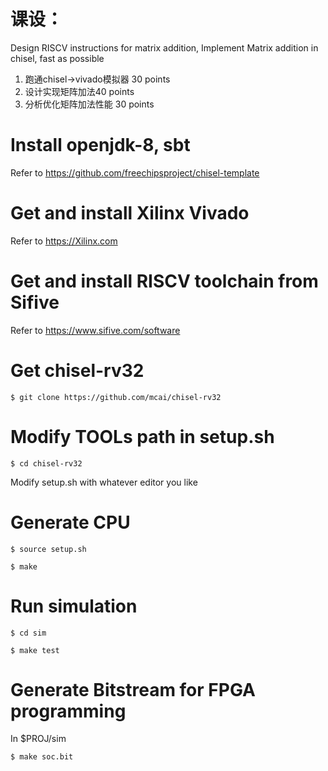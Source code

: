 # 课设：
Design RISCV instructions for matrix addition, Implement Matrix addition in chisel, fast as possible

1.	跑通chisel->vivado模拟器 30 points
2.	设计实现矩阵加法40 points
3.	分析优化矩阵加法性能 30 points

# Install openjdk-8, sbt

Refer to https://github.com/freechipsproject/chisel-template

# Get and install Xilinx Vivado

Refer to https://Xilinx.com

# Get and install RISCV toolchain from Sifive

Refer to https://www.sifive.com/software

# Get chisel-rv32

`$ git clone https://github.com/mcai/chisel-rv32`

# Modify TOOLs path in setup.sh

`$ cd chisel-rv32`

Modify setup.sh with whatever editor you like

# Generate CPU

`$ source setup.sh`

`$ make`

# Run simulation

`$ cd sim`

`$ make test`

# Generate Bitstream for FPGA programming

In $PROJ/sim

`$ make soc.bit`

